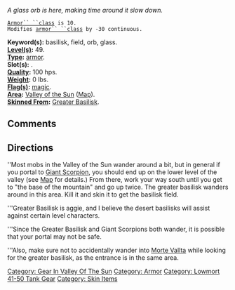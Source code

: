 *A glass orb is here, making time around it slow down.*

[`Armor`` ``class`](Armor_Values "wikilink")` is 10.`  
`Modifies `[`armor`` ``class`](Armor_Class "wikilink")` by -30 continuous.`

**Keyword(s):** basilisk, field, orb, glass.  
**[Level(s)](Object_Level "wikilink"):** 49.  
**[Type](:Category:_Object_Types "wikilink"):**
[armor](:Category:_Armor "wikilink").  
**Slot(s):** <worn about body>.  
**[Quality](Object_Quality "wikilink"):** 100 hps.  
**[Weight](Object_Weight "wikilink"):** 0 lbs.  
**[Flag(s)](:Category:_Object_Flags "wikilink"):**
[magic](Magic_Flag "wikilink").  
**[Area](:Category:_Areas "wikilink"):** [Valley of the
Sun](:Category:_Valley_Of_The_Sun "wikilink")
([Map](Valley_Of_The_Sun_Map "wikilink")).  
**[Skinned From](:Category:_Skin_Items "wikilink"):** [Greater
Basilisk](Greater_Basilisk "wikilink").  

## Comments

## Directions

''Most mobs in the Valley of the Sun wander around a bit, but in general
if you portal to [Giant Scorpion](Giant_Scorpion "wikilink"), you should
end up on the lower level of the valley (see [
Map](Valley_Of_The_Sun_Map "wikilink") for details.) From there, work
your way south until you get to "the base of the mountain" and go up
twice. The greater basilisk wanders around in this area. Kill it and
skin it to get the basilisk field.

'''Greater Basilisk is aggie, and I believe the desert basilisks will
assist against certain level characters.

'''Since the Greater Basilisk and Giant Scorpions both wander, it is
possible that your portal may not be safe.

'''Also, make sure not to accidentally wander into [Morte
Vallta](:Category:_Morte_Vallta "wikilink") while looking for the
greater basilisk, as the entrance is in the same area.

[Category: Gear In Valley Of The
Sun](Category:_Gear_In_Valley_Of_The_Sun "wikilink") [Category:
Armor](Category:_Armor "wikilink") [Category: Lowmort 41-50 Tank
Gear](Category:_Lowmort_41-50_Tank_Gear "wikilink") [Category: Skin
Items](Category:_Skin_Items "wikilink")
